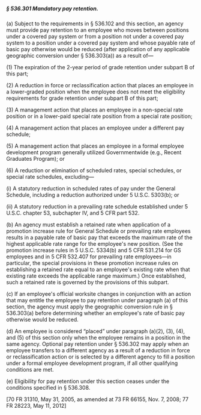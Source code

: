 ##### § 536.301 Mandatory pay retention. #####

(a) Subject to the requirements in § 536.102 and this section, an agency must provide pay retention to an employee who moves between positions under a covered pay system or from a position not under a covered pay system to a position under a covered pay system and whose payable rate of basic pay otherwise would be reduced (after application of any applicable geographic conversion under § 536.303(a)) as a result of—

(1) The expiration of the 2-year period of grade retention under subpart B of this part;

(2) A reduction in force or reclassification action that places an employee in a lower-graded position when the employee does not meet the eligibility requirements for grade retention under subpart B of this part;

(3) A management action that places an employee in a non-special rate position or in a lower-paid special rate position from a special rate position;

(4) A management action that places an employee under a different pay schedule;

(5) A management action that places an employee in a formal employee development program generally utilized Governmentwide (e.g., Recent Graduates Program); or

(6) A reduction or elimination of scheduled rates, special schedules, or special rate schedules, excluding—

(i) A statutory reduction in scheduled rates of pay under the General Schedule, including a reduction authorized under 5 U.S.C. 5303(b); or

(ii) A statutory reduction in a prevailing rate schedule established under 5 U.S.C. chapter 53, subchapter IV, and 5 CFR part 532.

(b) An agency must establish a retained rate when application of a promotion increase rule for General Schedule or prevailing rate employees results in a payable rate of basic pay that exceeds the maximum rate of the highest applicable rate range for the employee's new position. (See the promotion increase rules in 5 U.S.C. 5334(b) and 5 CFR 531.214 for GS employees and in 5 CFR 532.407 for prevailing rate employees—in particular, the special provisions in these promotion increase rules on establishing a retained rate equal to an employee's existing rate when that existing rate exceeds the applicable range maximum.) Once established, such a retained rate is governed by the provisions of this subpart.

(c) If an employee's official worksite changes in conjunction with an action that may entitle the employee to pay retention under paragraph (a) of this section, the agency must apply the geographic conversion rule in § 536.303(a) before determining whether an employee's rate of basic pay otherwise would be reduced.

(d) An employee is considered “placed” under paragraph (a)(2), (3), (4), and (5) of this section only when the employee remains in a position in the same agency. Optional pay retention under § 536.302 may apply when an employee transfers to a different agency as a result of a reduction in force or reclassification action or is selected by a different agency to fill a position under a formal employee development program, if all other qualifying conditions are met.

(e) Eligibility for pay retention under this section ceases under the conditions specified in § 536.308.

[70 FR 31310, May 31, 2005, as amended at 73 FR 66155, Nov. 7, 2008; 77 FR 28223, May 11, 2012]